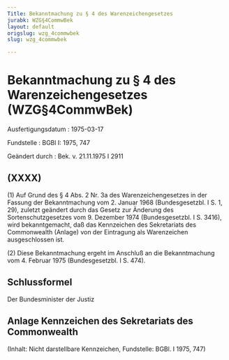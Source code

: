 ```yaml
---
Title: Bekanntmachung zu § 4 des Warenzeichengesetzes
jurabk: WZG§4CommwBek
layout: default
origslug: wzg_4commwbek
slug: wzg_4commwbek

---
```


# Bekanntmachung zu § 4 des Warenzeichengesetzes (WZG§4CommwBek)

Ausfertigungsdatum
:   1975-03-17

Fundstelle
:   BGBl I: 1975, 747

Geändert durch
:   Bek. v. 21.11.1975 I 2911

## (XXXX)

(1) Auf Grund des § 4 Abs. 2 Nr. 3a des Warenzeichengesetzes in der
Fassung der Bekanntmachung vom 2. Januar 1968 (Bundesgesetzbl. I S. 1,
29), zuletzt geändert durch das Gesetz zur Änderung des
Sortenschutzgesetzes vom 9. Dezember 1974 (Bundesgesetzbl. I S. 3416),
wird bekanntgemacht, daß das Kennzeichen des Sekretariats des
Commonwealth (Anlage) von der Eintragung als Warenzeichen
ausgeschlossen ist.

(2) Diese Bekanntmachung ergeht im Anschluß an die Bekanntmachung vom
4\. Februar 1975 (Bundesgesetzbl. I S. 474).

## Schlussformel

Der Bundesminister der Justiz

## Anlage Kennzeichen des Sekretariats des Commonwealth

(Inhalt: Nicht darstellbare Kennzeichen,
Fundstelle: BGBl. I 1975, 747)

